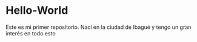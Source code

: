 # Hello-World
Este es mi primer repositorio.
Nací en la ciudad de Ibagué y tengo un gran interés en todo esto

